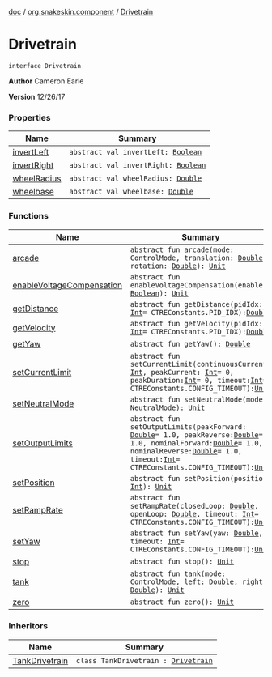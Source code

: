 [doc](../../index.md) / [org.snakeskin.component](../index.md) / [Drivetrain](./index.md)

# Drivetrain

`interface Drivetrain`

**Author**
Cameron Earle

**Version**
12/26/17

### Properties

| Name | Summary |
|---|---|
| [invertLeft](invert-left.md) | `abstract val invertLeft: `[`Boolean`](https://kotlinlang.org/api/latest/jvm/stdlib/kotlin/-boolean/index.html) |
| [invertRight](invert-right.md) | `abstract val invertRight: `[`Boolean`](https://kotlinlang.org/api/latest/jvm/stdlib/kotlin/-boolean/index.html) |
| [wheelRadius](wheel-radius.md) | `abstract val wheelRadius: `[`Double`](https://kotlinlang.org/api/latest/jvm/stdlib/kotlin/-double/index.html) |
| [wheelbase](wheelbase.md) | `abstract val wheelbase: `[`Double`](https://kotlinlang.org/api/latest/jvm/stdlib/kotlin/-double/index.html) |

### Functions

| Name | Summary |
|---|---|
| [arcade](arcade.md) | `abstract fun arcade(mode: ControlMode, translation: `[`Double`](https://kotlinlang.org/api/latest/jvm/stdlib/kotlin/-double/index.html)`, rotation: `[`Double`](https://kotlinlang.org/api/latest/jvm/stdlib/kotlin/-double/index.html)`): `[`Unit`](https://kotlinlang.org/api/latest/jvm/stdlib/kotlin/-unit/index.html) |
| [enableVoltageCompensation](enable-voltage-compensation.md) | `abstract fun enableVoltageCompensation(enable: `[`Boolean`](https://kotlinlang.org/api/latest/jvm/stdlib/kotlin/-boolean/index.html)`): `[`Unit`](https://kotlinlang.org/api/latest/jvm/stdlib/kotlin/-unit/index.html) |
| [getDistance](get-distance.md) | `abstract fun getDistance(pidIdx: `[`Int`](https://kotlinlang.org/api/latest/jvm/stdlib/kotlin/-int/index.html)` = CTREConstants.PID_IDX): `[`Double`](https://kotlinlang.org/api/latest/jvm/stdlib/kotlin/-double/index.html) |
| [getVelocity](get-velocity.md) | `abstract fun getVelocity(pidIdx: `[`Int`](https://kotlinlang.org/api/latest/jvm/stdlib/kotlin/-int/index.html)` = CTREConstants.PID_IDX): `[`Double`](https://kotlinlang.org/api/latest/jvm/stdlib/kotlin/-double/index.html) |
| [getYaw](get-yaw.md) | `abstract fun getYaw(): `[`Double`](https://kotlinlang.org/api/latest/jvm/stdlib/kotlin/-double/index.html) |
| [setCurrentLimit](set-current-limit.md) | `abstract fun setCurrentLimit(continuousCurrent: `[`Int`](https://kotlinlang.org/api/latest/jvm/stdlib/kotlin/-int/index.html)`, peakCurrent: `[`Int`](https://kotlinlang.org/api/latest/jvm/stdlib/kotlin/-int/index.html)` = 0, peakDuration: `[`Int`](https://kotlinlang.org/api/latest/jvm/stdlib/kotlin/-int/index.html)` = 0, timeout: `[`Int`](https://kotlinlang.org/api/latest/jvm/stdlib/kotlin/-int/index.html)` = CTREConstants.CONFIG_TIMEOUT): `[`Unit`](https://kotlinlang.org/api/latest/jvm/stdlib/kotlin/-unit/index.html) |
| [setNeutralMode](set-neutral-mode.md) | `abstract fun setNeutralMode(mode: NeutralMode): `[`Unit`](https://kotlinlang.org/api/latest/jvm/stdlib/kotlin/-unit/index.html) |
| [setOutputLimits](set-output-limits.md) | `abstract fun setOutputLimits(peakForward: `[`Double`](https://kotlinlang.org/api/latest/jvm/stdlib/kotlin/-double/index.html)` = 1.0, peakReverse: `[`Double`](https://kotlinlang.org/api/latest/jvm/stdlib/kotlin/-double/index.html)` = 1.0, nominalForward: `[`Double`](https://kotlinlang.org/api/latest/jvm/stdlib/kotlin/-double/index.html)` = 1.0, nominalReverse: `[`Double`](https://kotlinlang.org/api/latest/jvm/stdlib/kotlin/-double/index.html)` = 1.0, timeout: `[`Int`](https://kotlinlang.org/api/latest/jvm/stdlib/kotlin/-int/index.html)` = CTREConstants.CONFIG_TIMEOUT): `[`Unit`](https://kotlinlang.org/api/latest/jvm/stdlib/kotlin/-unit/index.html) |
| [setPosition](set-position.md) | `abstract fun setPosition(position: `[`Int`](https://kotlinlang.org/api/latest/jvm/stdlib/kotlin/-int/index.html)`): `[`Unit`](https://kotlinlang.org/api/latest/jvm/stdlib/kotlin/-unit/index.html) |
| [setRampRate](set-ramp-rate.md) | `abstract fun setRampRate(closedLoop: `[`Double`](https://kotlinlang.org/api/latest/jvm/stdlib/kotlin/-double/index.html)`, openLoop: `[`Double`](https://kotlinlang.org/api/latest/jvm/stdlib/kotlin/-double/index.html)`, timeout: `[`Int`](https://kotlinlang.org/api/latest/jvm/stdlib/kotlin/-int/index.html)` = CTREConstants.CONFIG_TIMEOUT): `[`Unit`](https://kotlinlang.org/api/latest/jvm/stdlib/kotlin/-unit/index.html) |
| [setYaw](set-yaw.md) | `abstract fun setYaw(yaw: `[`Double`](https://kotlinlang.org/api/latest/jvm/stdlib/kotlin/-double/index.html)`, timeout: `[`Int`](https://kotlinlang.org/api/latest/jvm/stdlib/kotlin/-int/index.html)` = CTREConstants.CONFIG_TIMEOUT): `[`Unit`](https://kotlinlang.org/api/latest/jvm/stdlib/kotlin/-unit/index.html) |
| [stop](stop.md) | `abstract fun stop(): `[`Unit`](https://kotlinlang.org/api/latest/jvm/stdlib/kotlin/-unit/index.html) |
| [tank](tank.md) | `abstract fun tank(mode: ControlMode, left: `[`Double`](https://kotlinlang.org/api/latest/jvm/stdlib/kotlin/-double/index.html)`, right: `[`Double`](https://kotlinlang.org/api/latest/jvm/stdlib/kotlin/-double/index.html)`): `[`Unit`](https://kotlinlang.org/api/latest/jvm/stdlib/kotlin/-unit/index.html) |
| [zero](zero.md) | `abstract fun zero(): `[`Unit`](https://kotlinlang.org/api/latest/jvm/stdlib/kotlin/-unit/index.html) |

### Inheritors

| Name | Summary |
|---|---|
| [TankDrivetrain](../-tank-drivetrain/index.md) | `class TankDrivetrain : `[`Drivetrain`](./index.md) |
